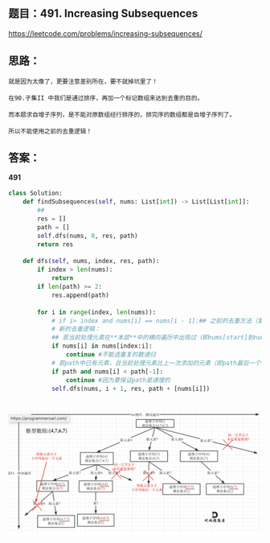 ## 题目：491. Increasing Subsequences

https://leetcode.com/problems/increasing-subsequences/


## 思路：
```
就是因为太像了，更要注意差别所在，要不就掉坑里了！

在90.子集II 中我们是通过排序，再加一个标记数组来达到去重的目的。

而本题求自增子序列，是不能对原数组经行排序的，排完序的数组都是自增子序列了。

所以不能使用之前的去重逻辑！

```


## 答案：
**491**
```python
class Solution:
    def findSubsequences(self, nums: List[int]) -> List[List[int]]:
        ##
        res = []
        path = []
        self.dfs(nums, 0, res, path)
        return res
    
    def dfs(self, nums, index, res, path):
        if index > len(nums):
            return
        if len(path) >= 2:
            res.append(path)
            
        for i in range(index, len(nums)):
            # if i> index and nums[i] == nums[i - 1]:## 之前的去重方法（需要先对原数组排序）
            # 新的去重逻辑：
            ## 若当前处理元素在**本层**中的横向遍历中出现过（即nums[start]到nums[i-1]），则跳过本次循环
            if nums[i] in nums[index:i]:
                continue #不能选重复的数递归
            # 若path中已有元素，且当前处理元素比上一次添加的元素（即path最后一个元素）要小，跳过本次循环不进入递归
            if path and nums[i] < path[-1]:
                continue #因为要保证path是递增的
            self.dfs(nums, i + 1, res, path + [nums[i]])
            
```



![a](https://github.com/SSRRBB/Leetcode/blob/main/Images/405.png)


